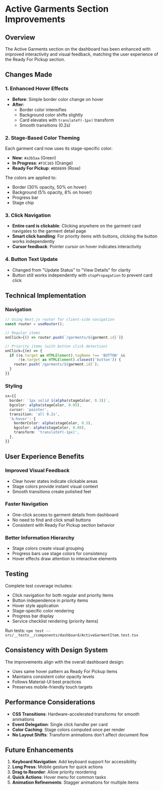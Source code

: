 # Active Garments Section Improvements

## Overview

The Active Garments section on the dashboard has been enhanced with improved interactivity and visual feedback, matching the user experience of the Ready For Pickup section.

## Changes Made

### 1. Enhanced Hover Effects

- **Before**: Simple border color change on hover
- **After**:
  - Border color intensifies
  - Background color shifts slightly
  - Card elevates with `translateY(-1px)` transform
  - Smooth transitions (0.2s)

### 2. Stage-Based Color Theming

Each garment card now uses its stage-specific color:

- **New**: `#a3b5aa` (Green)
- **In Progress**: `#F3C165` (Orange)
- **Ready For Pickup**: `#BD8699` (Rose)

The colors are applied to:

- Border (30% opacity, 50% on hover)
- Background (5% opacity, 8% on hover)
- Progress bar
- Stage chip

### 3. Click Navigation

- **Entire card is clickable**: Clicking anywhere on the garment card navigates to the garment detail page
- **Smart click handling**: For priority items with buttons, clicking the button works independently
- **Cursor feedback**: Pointer cursor on hover indicates interactivity

### 4. Button Text Update

- Changed from "Update Status" to "View Details" for clarity
- Button still works independently with `stopPropagation` to prevent card click

## Technical Implementation

### Navigation

```typescript
// Using Next.js router for client-side navigation
const router = useRouter();

// Regular items
onClick={() => router.push(`/garments/${garment.id}`)}

// Priority items (with button click detection)
onClick={(e) => {
  if ((e.target as HTMLElement).tagName !== 'BUTTON' &&
      !(e.target as HTMLElement).closest('button')) {
    router.push(`/garments/${garment.id}`);
  }
}}
```

### Styling

```typescript
sx={{
  border: `1px solid ${alpha(stageColor, 0.3)}`,
  bgcolor: alpha(stageColor, 0.05),
  cursor: 'pointer',
  transition: 'all 0.2s',
  '&:hover': {
    borderColor: alpha(stageColor, 0.5),
    bgcolor: alpha(stageColor, 0.08),
    transform: 'translateY(-1px)',
  },
}}
```

## User Experience Benefits

### Improved Visual Feedback

- Clear hover states indicate clickable areas
- Stage colors provide instant visual context
- Smooth transitions create polished feel

### Faster Navigation

- One-click access to garment details from dashboard
- No need to find and click small buttons
- Consistent with Ready For Pickup section behavior

### Better Information Hierarchy

- Stage colors create visual grouping
- Progress bars use stage colors for consistency
- Hover effects draw attention to interactive elements

## Testing

Complete test coverage includes:

- Click navigation for both regular and priority items
- Button independence in priority items
- Hover style application
- Stage-specific color rendering
- Progress bar display
- Service checklist rendering (priority items)

Run tests: `npm test -- src/__tests__/components/dashboard/ActiveGarmentItem.test.tsx`

## Consistency with Design System

The improvements align with the overall dashboard design:

- Uses same hover pattern as Ready For Pickup items
- Maintains consistent color opacity levels
- Follows Material-UI best practices
- Preserves mobile-friendly touch targets

## Performance Considerations

- **CSS Transitions**: Hardware-accelerated transforms for smooth animations
- **Event Delegation**: Single click handler per card
- **Color Caching**: Stage colors computed once per render
- **No Layout Shifts**: Transform animations don't affect document flow

## Future Enhancements

1. **Keyboard Navigation**: Add keyboard support for accessibility
2. **Long Press**: Mobile gesture for quick actions
3. **Drag to Reorder**: Allow priority reordering
4. **Quick Actions**: Hover menu for common tasks
5. **Animation Refinements**: Stagger animations for multiple items
